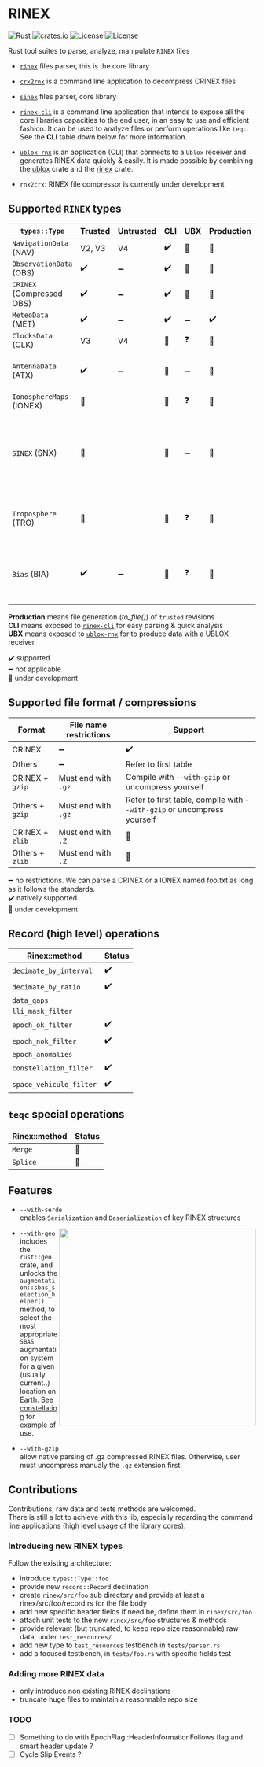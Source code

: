 RINEX 
=====

[![Rust](https://github.com/gwbres/rinex/actions/workflows/rust.yml/badge.svg)](https://github.com/gwbres/rinex/actions/workflows/rust.yml)
[![crates.io](https://docs.rs/rinex/badge.svg)](https://docs.rs/rinex/badge.svg)
[![License](https://img.shields.io/badge/license-Apache%202.0-blue?style=flat-square)](https://github.com/gwbres/rinex/blob/main/LICENSE-APACHE)
[![License](https://img.shields.io/badge/license-MIT-blue?style=flat-square)](https://github.com/gwbres/rinex/blob/main/LICENSE-MIT) 


Rust tool suites to parse, analyze, manipulate `RINEX` files

* [`rinex`](rinex/) files parser, this is the core library
* [`crx2rnx`](crx2rnx/) is a command line application to decompress CRINEX files
* [`sinex`](sinex/) files parser, core library

* [`rinex-cli`](rinex-cli/) is a command line application that intends to expose
all the core libraries capacities to the end user, in an easy to use and efficient fashion.
It can be used to analyze files or perform operations like `teqc`. See the **CLI**
table down below for more information.

* [`ublox-rnx`](ublox-rnx) is an application (CLI) that connects to a `Ublox`
receiver and generates RINEX data quickly & easily.
It is made possible by combining the [ublox](https://github.com/lkolbly/ublox) crate
and the [rinex](rinex/) crate.

* `rnx2crx`: RINEX file compressor is currently under development

## Supported `RINEX` types

| `types::Type`            | Trusted           | Untrusted          | CLI                    | UBX                  | Production    |          Notes          |
|--------------------------|-------------------|--------------------|------------------------|----------------------|---------------|-------------------------
| `NavigationData` (NAV)   | V2, V3            |   V4               |  :heavy_check_mark:    | :construction:       |:construction: | `epoch` iteration |
| `ObservationData` (OBS)  | :heavy_check_mark:| :heavy_minus_sign: |  :heavy_check_mark:    | :construction:       |:construction: | `epoch` iteration |
| `CRINEX` (Compressed OBS)| :heavy_check_mark:| :heavy_minus_sign: |  :heavy_check_mark:    | :construction:       |:construction: | `epoch` iteration |
| `MeteoData` (MET)        | :heavy_check_mark:| :heavy_minus_sign: |  :heavy_check_mark:    | :heavy_minus_sign:   |:heavy_check_mark: | `epoch` iteration |  
| `ClocksData` (CLK)       | V3                |   V4               |  :construction:        | :question:           |:construction: | `epoch` iteration |
| `AntennaData` (ATX)      | :heavy_check_mark:| :heavy_minus_sign: |  :construction:        | :heavy_minus_sign:   |:construction: | `ATX` records are not indexed by `epochs` |
| `IonosphereMaps` (IONEX) | :construction:    |                    |  :construction:        | :question:           |:construction: | `epoch` iteration |
| `SINEX` (SNX)            | :construction:    |                    |  :construction:        | :heavy_minus_sign:   |:construction: |   `SINEX` are special `RINEX`, they are managed by a dedicated [core library](sinex/) |
| `Troposphere` (TRO)      | :construction:    |                    |  :construction:        | :question:           |:construction: |   `Troposphere` are one possible SINEX declination |
| `Bias` (BIA)             | :heavy_check_mark:| :heavy_minus_sign: |  :construction:        | :question:           |:construction: |   `Bias` solutions are one possible SINEX declination |

**Production** means file generation (_to_file()_) of `trusted` revisions  
**CLI** means exposed to [`rinex-cli`](rinex-cli/) for easy parsing & quick analysis  
**UBX** means exposed to [`ublox-rnx`](ublox-rnx/) for to produce data with a UBLOX receiver  

:heavy_check_mark: supported   
:heavy_minus_sign: not applicable   
:construction: under development  

## Supported file format / compressions

| Format   | File name restrictions  |    Support          |
|----------|-------------------------|---------------------|
| CRINEX   | :heavy_minus_sign: | :heavy_check_mark:  | 
| Others   | :heavy_minus_sign: | Refer to first table |
| CRINEX + `gzip` | Must end with `.gz` | Compile with `--with-gzip` or uncompress yourself |
| Others + `gzip` | Must end with `.gz` | Refer to first table, compile with `--with-gzip` or uncompress yourself |
| CRINEX + `zlib` | Must end with `.Z` | :construction:  |
| Others + `zlib` | Must end with `.Z` | :construction:  |

:heavy_minus_sign: no restrictions. We can parse a  CRINEX or a IONEX named foo.txt as long as it follows the standards.      
:heavy_check_mark: natively supported   
:construction: under development  

## Record (high level) operations

| Rinex::method          | Status            | 
|------------------------|-------------------|
| `decimate_by_interval` | :heavy_check_mark:|
| `decimate_by_ratio`    | :heavy_check_mark:|
| `data_gaps`            ||
| `lli_mask_filter`      ||
| `epoch_ok_filter`      | :heavy_check_mark:|
| `epoch_nok_filter`     | :heavy_check_mark:|
| `epoch_anomalies`      ||
| `constellation_filter` |:heavy_check_mark:|
| `space_vehicule_filter` |:heavy_check_mark:|

## `teqc` special operations

|Rinex::method | Status          | 
|--------------|-----------------|
| `Merge`      | :construction:   |
| `Splice`     | :construction:  | 



## Features

* `--with-serde`   
enables `Serialization` and `Deserialization` of key RINEX structures

<img align="right" width="400" src="https://upload.wikimedia.org/wikipedia/commons/4/46/SBAS_Service_Areas.png">

* `--with-geo`   
includes the `rust::geo` crate, 
and unlocks the    
`augmentation::sbas_selection_helper()` method,
to select the most appropriate `SBAS` augmentation system for
a given (usually current..) location on Earth.
See [constellation](doc/constellation.md) for example of use.

* `--with-gzip`  
allow native parsing of .gz compressed RINEX files. Otherwise, user must uncompress manualy the `.gz` extension first.

## Contributions

Contributions, raw data and tests methods are welcomed.  
There is still a lot to achieve with this lib, especially regarding the command line applications (high level usage of the library cores).

### Introducing new RINEX types

Follow the existing architecture:

* introduce `types::Type::foo`
* provide new `record::Record` declination
* create `rinex/src/foo` sub directory and provide at least a rinex/src/foo/record.rs for the file body
* add new specific header fields if need be, define them in `rinex/src/foo`
* attach unit tests to the new `rinex/src/foo` structures & methods
* provide relevant (but truncated, to keep repo size reasonnable) raw data, under `test_resources/`
* add new type to `test_resources` testbench in `tests/parser.rs`
* add a focused testbench, in `tests/foo.rs` with specific fields test

### Adding more RINEX data

* only introduce non existing RINEX declinations
* truncate huge files to maintain a reasonnable repo size 

### TODO 

- [ ] Something to do with EpochFlag::HeaderInformationFollows flag
and smart header update ?
- [ ] Cycle Slip Events ?

